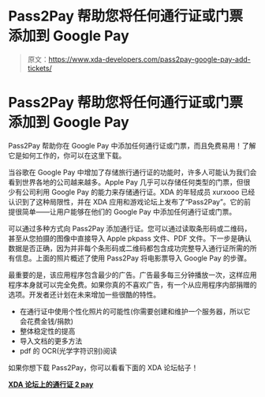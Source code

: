 # Pass2Pay 帮助您将任何通行证或门票添加到 Google Pay

> 原文：<https://www.xda-developers.com/pass2pay-google-pay-add-tickets/>

# Pass2Pay 帮助您将任何通行证或门票添加到 Google Pay

Pass2Pay 帮助你在 Google Pay 中添加任何通行证或门票，而且免费易用！了解它是如何工作的，你可以在这里下载。

当谷歌在 Google Pay 中增加了存储旅行通行证的功能时，许多人可能认为我们会看到世界各地的公司越来越多。Apple Pay 几乎可以存储任何类型的门票，但很少有公司利用 Google Pay 的能力来存储通行证。XDA 的年轻成员 xurxooo 已经认识到了这种局限性，并在 XDA 应用和游戏论坛上发布了“Pass2Pay”。它的前提很简单——让用户能够在他们的 Google Pay 中添加任何通行证或门票。

可以通过多种方式向 Pass2Pay 添加通行证。您可以通过读取条形码或二维码，甚至从您拍摄的图像中直接导入 Apple pkpass 文件、PDF 文件。下一步是确认数据是否正确，因为并非每个条形码或二维码都包含成功完整导入通行证所需的所有信息。上面的照片概述了使用 Pass2Pay 将电影票导入 Google Pay 的步骤。

最重要的是，该应用程序包含最少的广告。广告最多每三分钟播放一次，这样应用程序本身就可以完全免费。如果你真的不喜欢广告，有一个从应用程序内部捐赠的选项。开发者还计划在未来增加一些很酷的特性。

*   在通行证中使用个性化照片的可能性(你需要创建和维护一个服务器，所以它会花费金钱/捐款)
*   整体稳定性的提高
*   导入文档的更多方法
*   pdf 的 OCR(光学字符识别)阅读

如果你想下载 Pass2Pay，你可以看看下面的 XDA 论坛帖子！

**[XDA 论坛上的通行证 2 pay](https://forum.xda-developers.com/android/apps-games/app-pass2pay-add-pkpass-pdf-passes-to-t3952721)**